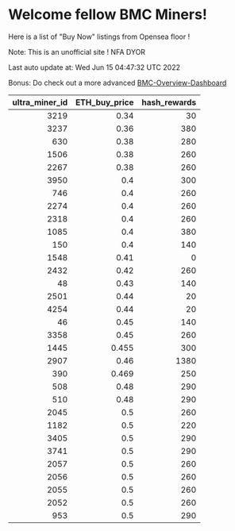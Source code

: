 # Welcome fellow BMC Miners!
Here is a list of "Buy Now" listings from Opensea floor !

Note: This is an unofficial site ! NFA DYOR

Last auto update at: Wed Jun 15 04:47:32 UTC 2022

Bonus: Do check out a more advanced [BMC-Overview-Dashboard](https://dune.com/defifunk/BMC-Overview-Dashboard)


|   ultra_miner_id |   ETH_buy_price |   hash_rewards |
|-----------------:|----------------:|---------------:|
|             3219 |           0.34  |             30 |
|             3237 |           0.36  |            380 |
|              630 |           0.38  |            280 |
|             1506 |           0.38  |            260 |
|             2267 |           0.38  |            260 |
|             3950 |           0.4   |            300 |
|              746 |           0.4   |            260 |
|             2274 |           0.4   |            260 |
|             2318 |           0.4   |            260 |
|             1085 |           0.4   |            380 |
|              150 |           0.4   |            140 |
|             1548 |           0.41  |              0 |
|             2432 |           0.42  |            260 |
|               48 |           0.43  |            140 |
|             2501 |           0.44  |             20 |
|             4254 |           0.44  |             20 |
|               46 |           0.45  |            140 |
|             3358 |           0.45  |            260 |
|             1445 |           0.455 |            300 |
|             2907 |           0.46  |           1380 |
|              390 |           0.469 |            250 |
|              508 |           0.48  |            290 |
|              510 |           0.48  |            290 |
|             2045 |           0.5   |            260 |
|             1182 |           0.5   |            220 |
|             3405 |           0.5   |            290 |
|             3741 |           0.5   |            290 |
|             2057 |           0.5   |            260 |
|             2056 |           0.5   |            260 |
|             2055 |           0.5   |            260 |
|             2052 |           0.5   |            260 |
|              953 |           0.5   |            290 |